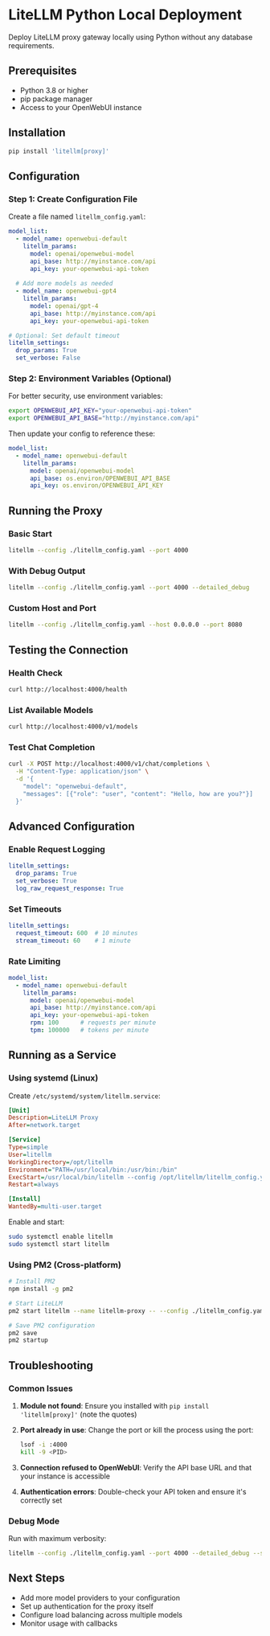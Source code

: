 # LiteLLM Python Local Deployment

Deploy LiteLLM proxy gateway locally using Python without any database requirements.

## Prerequisites

- Python 3.8 or higher
- pip package manager
- Access to your OpenWebUI instance

## Installation

```bash
pip install 'litellm[proxy]'
```

## Configuration

### Step 1: Create Configuration File

Create a file named `litellm_config.yaml`:

```yaml
model_list:
  - model_name: openwebui-default
    litellm_params:
      model: openai/openwebui-model
      api_base: http://myinstance.com/api
      api_key: your-openwebui-api-token
      
  # Add more models as needed
  - model_name: openwebui-gpt4
    litellm_params:
      model: openai/gpt-4
      api_base: http://myinstance.com/api
      api_key: your-openwebui-api-token

# Optional: Set default timeout
litellm_settings:
  drop_params: True
  set_verbose: False
```

### Step 2: Environment Variables (Optional)

For better security, use environment variables:

```bash
export OPENWEBUI_API_KEY="your-openwebui-api-token"
export OPENWEBUI_API_BASE="http://myinstance.com/api"
```

Then update your config to reference these:

```yaml
model_list:
  - model_name: openwebui-default
    litellm_params:
      model: openai/openwebui-model
      api_base: os.environ/OPENWEBUI_API_BASE
      api_key: os.environ/OPENWEBUI_API_KEY
```

## Running the Proxy

### Basic Start

```bash
litellm --config ./litellm_config.yaml --port 4000
```

### With Debug Output

```bash
litellm --config ./litellm_config.yaml --port 4000 --detailed_debug
```

### Custom Host and Port

```bash
litellm --config ./litellm_config.yaml --host 0.0.0.0 --port 8080
```

## Testing the Connection

### Health Check

```bash
curl http://localhost:4000/health
```

### List Available Models

```bash
curl http://localhost:4000/v1/models
```

### Test Chat Completion

```bash
curl -X POST http://localhost:4000/v1/chat/completions \
  -H "Content-Type: application/json" \
  -d '{
    "model": "openwebui-default",
    "messages": [{"role": "user", "content": "Hello, how are you?"}]
  }'
```

## Advanced Configuration

### Enable Request Logging

```yaml
litellm_settings:
  drop_params: True
  set_verbose: True
  log_raw_request_response: True
```

### Set Timeouts

```yaml
litellm_settings:
  request_timeout: 600  # 10 minutes
  stream_timeout: 60    # 1 minute
```

### Rate Limiting

```yaml
model_list:
  - model_name: openwebui-default
    litellm_params:
      model: openai/openwebui-model
      api_base: http://myinstance.com/api
      api_key: your-openwebui-api-token
      rpm: 100      # requests per minute
      tpm: 100000   # tokens per minute
```

## Running as a Service

### Using systemd (Linux)

Create `/etc/systemd/system/litellm.service`:

```ini
[Unit]
Description=LiteLLM Proxy
After=network.target

[Service]
Type=simple
User=litellm
WorkingDirectory=/opt/litellm
Environment="PATH=/usr/local/bin:/usr/bin:/bin"
ExecStart=/usr/local/bin/litellm --config /opt/litellm/litellm_config.yaml --port 4000
Restart=always

[Install]
WantedBy=multi-user.target
```

Enable and start:

```bash
sudo systemctl enable litellm
sudo systemctl start litellm
```

### Using PM2 (Cross-platform)

```bash
# Install PM2
npm install -g pm2

# Start LiteLLM
pm2 start litellm --name litellm-proxy -- --config ./litellm_config.yaml --port 4000

# Save PM2 configuration
pm2 save
pm2 startup
```

## Troubleshooting

### Common Issues

1. **Module not found**: Ensure you installed with `pip install 'litellm[proxy]'` (note the quotes)

2. **Port already in use**: Change the port or kill the process using the port:
   ```bash
   lsof -i :4000
   kill -9 <PID>
   ```

3. **Connection refused to OpenWebUI**: Verify the API base URL and that your instance is accessible

4. **Authentication errors**: Double-check your API token and ensure it's correctly set

### Debug Mode

Run with maximum verbosity:

```bash
litellm --config ./litellm_config.yaml --port 4000 --detailed_debug --set_verbose True
```

## Next Steps

- Add more model providers to your configuration
- Set up authentication for the proxy itself
- Configure load balancing across multiple models
- Monitor usage with callbacks